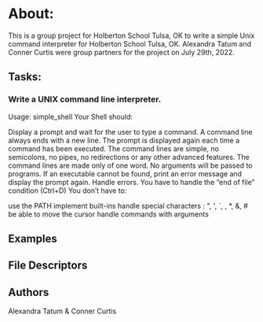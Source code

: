 # About:
This is a group project for Holberton School Tulsa, OK to write a simple Unix command interpreter for Holberton School Tulsa, OK. Alexandra Tatum and Conner Curtis were group partners for the project on July 29th, 2022.

## Tasks:
### Write a UNIX command line interpreter.

Usage: simple_shell
Your Shell should:

Display a prompt and wait for the user to type a command. A command line always ends with a new line.
The prompt is displayed again each time a command has been executed.
The command lines are simple, no semicolons, no pipes, no redirections or any other advanced features.
The command lines are made only of one word. No arguments will be passed to programs.
If an executable cannot be found, print an error message and display the prompt again.
Handle errors.
You have to handle the “end of file” condition (Ctrl+D)
You don’t have to:

use the PATH
implement built-ins
handle special characters : ", ', `, \, *, &, #
be able to move the cursor
handle commands with arguments

## Examples

## File Descriptors

## Authors
Alexandra Tatum & Conner Curtis
